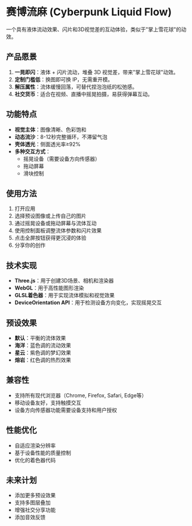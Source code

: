 # 赛博流麻 (Cyberpunk Liquid Flow)

一个具有液体流动效果、闪片和3D视觉差的互动体验，类似于"掌上雪花球"的动效。

## 产品愿景

1. **一晃即闪**：液体 + 闪片流动，堆叠 3D 视觉差，带来"掌上雪花球"动效。
2. **定制门槛低**：换图即可换 IP，无需重开模。
3. **解压属性**：流体缓慢回落，可替代捏泡泡纸的松弛感。
4. **社交货币**：适合在视频、直播中摇晃拍摄，易获得弹幕互动。

## 功能特点

- **视觉主体**：图像清晰、色彩饱和
- **动态流沙**：8-12秒完整循环，不滞留气泡
- **壳体透光**：侧面透光率≥92%
- **多种交互方式**：
  - 摇晃设备（需要设备方向传感器）
  - 拖动屏幕
  - 滑块控制

## 使用方法

1. 打开应用
2. 选择预设图像或上传自己的图片
3. 通过摇晃设备或拖动屏幕与流体互动
4. 使用控制面板调整流体参数和闪片效果
5. 点击全屏按钮获得更沉浸的体验
6. 分享你的创作

## 技术实现

- **Three.js**：用于创建3D场景、相机和渲染器
- **WebGL**：用于高性能图形渲染
- **GLSL着色器**：用于实现流体模拟和视觉效果
- **DeviceOrientation API**：用于检测设备方向变化，实现摇晃交互

## 预设效果

- **默认**：平衡的流体效果
- **海洋**：蓝色调的流动效果
- **星云**：紫色调的梦幻效果
- **熔岩**：红色调的热烈效果

## 兼容性

- 支持所有现代浏览器（Chrome, Firefox, Safari, Edge等）
- 移动设备友好，支持触摸交互
- 设备方向传感器功能需要设备支持和用户授权

## 性能优化

- 自适应渲染分辨率
- 基于设备性能的质量控制
- 优化的着色器代码

## 未来计划

- 添加更多预设效果
- 支持多图层叠加
- 增强社交分享功能
- 添加音效反馈
